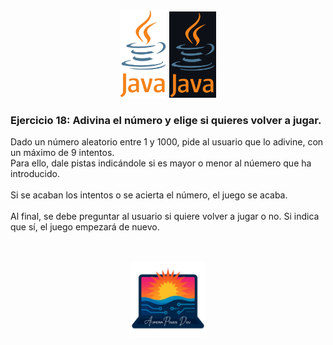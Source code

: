 <p align="center">
  <img src="https://raw.githubusercontent.com/APoves/Java/main/claro.png#gh-light-mode-only" alt="Logo modo claro" width="75">
  <img src="https://raw.githubusercontent.com/APoves/Java/main/oscuro.png#gh-dark-mode-only" alt="Logo modo oscuro" width="75">
</p>




### Ejercicio 18: Adivina el número y elige si quieres volver a jugar.

Dado un número aleatorio entre 1 y 1000, pide al usuario que lo adivine, con un máximo de 9 intentos. <br>
Para ello, dale pistas indicándole si es mayor o menor al núemero que ha introducido.
<br>
<br>
Si se acaban los intentos o se acierta el número, el juego se acaba.
<br>
<br>
Al final, se debe preguntar al usuario si quiere volver a jugar o no.
Si indica que sí, el juego empezará de nuevo.
<br>
<br>
<br>


<p align="center">
<img src="https://github.com/APoves/APoves/blob/main/logo.png" alt="Mi Logo" width="120"/>
</p>
